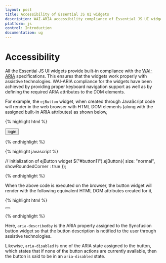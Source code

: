 ```yaml
---
layout: post
title: Accessibility of Essential JS UI widgets
description: WAI-ARIA accessibility compliance of Essential JS UI widgets
platform: js
control: Introduction
documentation: ug
---
```


# Accessibility

All the Essential JS UI widgets provide built-in compliance with the [WAI-ARIA](http://www.w3.org/WAI/PF/aria-practices/) specifications. This ensures that the widgets work properly with  assistive technologies. WAI-ARIA compliance for the widgets have been achieved by providing proper keyboard navigation support as well as by defining the required ARIA attributes to the DOM elements.

For example, the `ejButton` widget, when created through JavaScript code will render in the web browser with HTML DOM elements (along with the assigned built-in ARIA attributes) as shown below,

{% highlight html %}

<!--container to render the Syncfusion button-->
<button id="button11">login</button>

{% endhighlight %}

{% highlight javascript %} 

//  initialization of ejButton widget 
$("#button11").ejButton({
     size: "normal",
     showRoundedCorner : true
});

{% endhighlight %}

When the above code is executed on the browser, the button widget will render with the following equivalent HTML DOM attributes created for it,

{% highlight html %}


<button id="button11" class="e-button e-js e-btn-normal e-btn e-select e-widget e-corner-all" tabindex="" type="submit" role="button" aria-describedby="login" aria-disabled="false"></button>


{% endhighlight %}

Here, `aria-describedby` is the ARIA property assigned to the Syncfusion button widget so that the button description is notified to the user through assistive technologies.

Likewise, `aria-disabled` is one of the ARIA state assigned to the button, which states that if none of the button actions are currently available, then the button is said to be in an `aria-disabled` state.